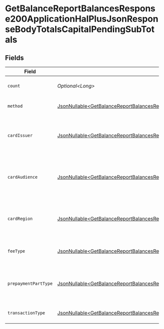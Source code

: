# GetBalanceReportBalancesResponse200ApplicationHalPlusJsonResponseBodyTotalsCapitalPendingSubTotals


## Fields

| Field                                                                                                                                                                                                                                                                | Type                                                                                                                                                                                                                                                                 | Required                                                                                                                                                                                                                                                             | Description                                                                                                                                                                                                                                                          | Example                                                                                                                                                                                                                                                              |
| -------------------------------------------------------------------------------------------------------------------------------------------------------------------------------------------------------------------------------------------------------------------- | -------------------------------------------------------------------------------------------------------------------------------------------------------------------------------------------------------------------------------------------------------------------- | -------------------------------------------------------------------------------------------------------------------------------------------------------------------------------------------------------------------------------------------------------------------- | -------------------------------------------------------------------------------------------------------------------------------------------------------------------------------------------------------------------------------------------------------------------- | -------------------------------------------------------------------------------------------------------------------------------------------------------------------------------------------------------------------------------------------------------------------- |
| `count`                                                                                                                                                                                                                                                              | *Optional\<Long>*                                                                                                                                                                                                                                                    | :heavy_minus_sign:                                                                                                                                                                                                                                                   | Number of transactions of this type                                                                                                                                                                                                                                  | 50                                                                                                                                                                                                                                                                   |
| `method`                                                                                                                                                                                                                                                             | [JsonNullable\<GetBalanceReportBalancesResponse200ApplicationHalPlusJsonResponseBodyTotalsCapitalPendingMethod>](../../models/operations/GetBalanceReportBalancesResponse200ApplicationHalPlusJsonResponseBodyTotalsCapitalPendingMethod.md)                         | :heavy_minus_sign:                                                                                                                                                                                                                                                   | Payment type of the transactions                                                                                                                                                                                                                                     | creditcard                                                                                                                                                                                                                                                           |
| `cardIssuer`                                                                                                                                                                                                                                                         | [JsonNullable\<GetBalanceReportBalancesResponse200ApplicationHalPlusJsonResponseBodyTotalsCapitalPendingCardIssuer>](../../models/operations/GetBalanceReportBalancesResponse200ApplicationHalPlusJsonResponseBodyTotalsCapitalPendingCardIssuer.md)                 | :heavy_minus_sign:                                                                                                                                                                                                                                                   | In case of payments transactions with card, the card issuer will be available                                                                                                                                                                                        | amex                                                                                                                                                                                                                                                                 |
| `cardAudience`                                                                                                                                                                                                                                                       | [JsonNullable\<GetBalanceReportBalancesResponse200ApplicationHalPlusJsonResponseBodyTotalsCapitalPendingCardAudience>](../../models/operations/GetBalanceReportBalancesResponse200ApplicationHalPlusJsonResponseBodyTotalsCapitalPendingCardAudience.md)             | :heavy_minus_sign:                                                                                                                                                                                                                                                   | In case of payments trnsactions with card, the card audience will be available.                                                                                                                                                                                      | other                                                                                                                                                                                                                                                                |
| `cardRegion`                                                                                                                                                                                                                                                         | [JsonNullable\<GetBalanceReportBalancesResponse200ApplicationHalPlusJsonResponseBodyTotalsCapitalPendingCardRegion>](../../models/operations/GetBalanceReportBalancesResponse200ApplicationHalPlusJsonResponseBodyTotalsCapitalPendingCardRegion.md)                 | :heavy_minus_sign:                                                                                                                                                                                                                                                   | In case of payments transactions with card, the card region will be available.                                                                                                                                                                                       | domestic                                                                                                                                                                                                                                                             |
| `feeType`                                                                                                                                                                                                                                                            | [JsonNullable\<GetBalanceReportBalancesResponse200ApplicationHalPlusJsonResponseBodyTotalsCapitalPendingFeeType>](../../models/operations/GetBalanceReportBalancesResponse200ApplicationHalPlusJsonResponseBodyTotalsCapitalPendingFeeType.md)                       | :heavy_minus_sign:                                                                                                                                                                                                                                                   | Present when the transaction represents a fee.                                                                                                                                                                                                                       | payment-fee                                                                                                                                                                                                                                                          |
| `prepaymentPartType`                                                                                                                                                                                                                                                 | [JsonNullable\<GetBalanceReportBalancesResponse200ApplicationHalPlusJsonResponseBodyTotalsCapitalPendingPrepaymentPartType>](../../models/operations/GetBalanceReportBalancesResponse200ApplicationHalPlusJsonResponseBodyTotalsCapitalPendingPrepaymentPartType.md) | :heavy_minus_sign:                                                                                                                                                                                                                                                   | Prepayment part: fee itself, reimbursement, discount, VAT or rounding compensation.                                                                                                                                                                                  | fee                                                                                                                                                                                                                                                                  |
| `transactionType`                                                                                                                                                                                                                                                    | [JsonNullable\<GetBalanceReportBalancesResponse200ApplicationHalPlusJsonResponseBodyTotalsCapitalPendingTransactionType>](../../models/operations/GetBalanceReportBalancesResponse200ApplicationHalPlusJsonResponseBodyTotalsCapitalPendingTransactionType.md)       | :heavy_minus_sign:                                                                                                                                                                                                                                                   | Represents the transaction type                                                                                                                                                                                                                                      | payment                                                                                                                                                                                                                                                              |